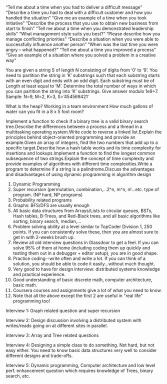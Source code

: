 “Tell me about a time when you had to deliver a difficult message” “Describe a time you had to deal with a difficult customer and how you handled the situation” “Give me an example of a time when you took initiative” “Describe the process that you use to obtain new business from start to finish” “Tell me about a time when you demonstrated leadership skills” “What management style suits you best?” “Please describe how you manage conflicting priorities” “Describe a situation when you were able to successfully influence another person” “When was the last time you were angry – what happened?” “Tell me about a time you improved a process” “Give an example of a situation where you solved a problem in a creative way”

You are given a string S of length N consisting of digits from ‘0’ to ‘9’. You need to partition the string in ‘K’ substrings such that each substring starts with an even digit and ends with an odd digit. Each substring must be of Length at least equal to ‘M’. Determine the total number of ways in which you can partition the string into ‘K’ substrings. Give answer modulo 1e9+7.
Sample: N=9, M=2, K=3, S=’454569421′

What is the heap? 
Working in a team environment
How much gallons of water can you fit in a 8 x 5 foot room?

Implement a function to check if a binary tree is a valid binary search tree.Describe the differences between a process and a thread in a multitasking operating system.Write code to reverse a linked list.Explain the principles behind object-oriented programming and provide an example.Given an array of integers, find the two numbers that add up to a specific target.Describe how a hash table works and its time complexity for insertions and lookups.Implement a function to find the longest common subsequence of two strings.Explain the concept of time complexity and provide examples of algorithms with different time complexities.Write a program to determine if a string is a palindrome.Discuss the advantages and disadvantages of using dynamic programming in algorithm design

1) Dynamic Programming
2) Super recursion (permutation, combination,...2^n, m^n, n!...etc. type of program. (NP hard, NP programs)
3) Probability related programs
4) Graphs: BFS/DFS are usually enough
5) All basic data structures from Arrays/Lists to circular queues, BSTs, Hash tables, B-Trees, and Red-Black trees, and all basic algorithms like sorting, binary search, median,...
6) Problem solving ability at a level similar to TopCoder Division 1, 250 points. If you can consistently solve these, then you are almost sure to get in with 2-weeks brush up.
7) Review all old interview questions in Glassdoor to get a feel. If you can solve 95% of them at home (including coding them up quickly and testing them out in a debugger + editor setup), you are in good shape.
8) Practice coding--write often and write a lot. If you can think of a solution, you should be able to code it easily...without much thought.
9) Very good to have for design interview: distributed systems knowledge and practical experience.
10) Good understanding of basic discrete math, computer architecture, basic math.
11) Coursera courses and assignments give a lot of what you need to know.
12) Note that all the above except the first 2 are useful in "real life" programming too!

Interview 1:
Graph related question and super recursion

Interview 2:
Design discussion involving a distributed system with writes/reads going on at different sites in parallel.

Interview 3:
Array and Tree related questions

Interview 4:
Designing a simple class to do something. Not hard, but not easy either. You need to know basic data structures very well to consider different designs and trade-offs.

Interview 5:
Dynamic programming,
Computer architecture and low level perf. enhancement question which requires knowledge of Trees, binary search, etc.

